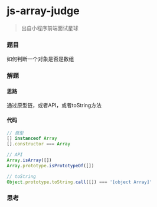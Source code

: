 # js-array-judge

> 出自小程序前端面试星球

### 题目

如何判断一个对象是否是数组



### 解题

#### 思路

通过原型链，或者API，或者toString方法

#### 代码

```javascript
// 原型
[] instanceof Array
[].constructor === Array

// API
Array.isArray([])
Array.prototype.isPrototypeOf([])

// toString
Object.prototype.toString.call([]) === '[object Array]'
```





### 思考

